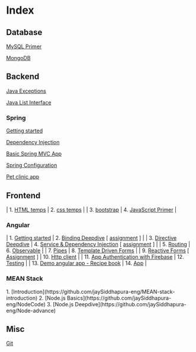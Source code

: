 <h1> Index </h1>

<h2>Database</h2>

[MySQL Primer](https://jaysiddhapura-eng.github.io/MySQL-Primer/) 

[MongoDB](https://jaysiddhapura-eng.github.io/MongoDB/)


<h2>Backend</h2>

[Java Exceptions](https://jaysiddhapura-eng.github.io/JavaExceptions/)

[Java List Interface](https://jaysiddhapura-eng.github.io/List/)

<h3> Spring </h3>

[Getting started](https://github.com/jaySiddhapura-eng/spring5-getting-started)

[Dependency Injection](https://github.com/jaySiddhapura-eng/spring5-dependency-injection)

[Basic Spring MVC App](https://github.com/jaySiddhapura-eng/basic-MVC-spring5)

[Spring Configuration](https://github.com/jaySiddhapura-eng/Configuration-Spring5)

[Pet clinic app](https://github.com/jaySiddhapura-eng/pet-clinic-spring5)


<h2>Frontend</h2>

| 1. [HTML temps](https://github.com/jaySiddhapura-eng/htmlTamplets) | 2. [css temps](https://github.com/jaySiddhapura-eng/css)     |
| 3. [bootstrap](https://jaysiddhapura-eng.github.io/bootstrap/) | 4. [JavaScript Primer](https://jaysiddhapura-eng.github.io/JavaScript-Notes/) |


<h3>Angular</h3>

| 1. [Getting started](https://github.com/jaySiddhapura-eng/angularCourse) | 2. [Binding Deepdive](https://github.com/jaySiddhapura-eng/AngularBindingsDeepDive) [ [assignment](https://github.com/jaySiddhapura-eng/ch5Assignment) ] |
| 3. [Directive Deepdive](https://github.com/jaySiddhapura-eng/directive-deepdive-ch7) | 4. [Service & Dependency Injection](https://github.com/jaySiddhapura-eng/angular-service-ch9) [ [assignment](https://github.com/jaySiddhapura-eng/angular-service-assignment-ch9) ] |
| 5. [Routing](https://github.com/jaySiddhapura-eng/routing-ch11) | 6. [Observable](https://github.com/jaySiddhapura-eng/custom-observable-ch13) |
| 7. [Pipes](https://github.com/jaySiddhapura-eng/pipe-ch17) | 8. [Template Driven Forms](https://github.com/jaySiddhapura-eng/form-control-ch15) |
| 9. [Reactive Forms](https://github.com/jaySiddhapura-eng/reactive-form-ch15) [ [Assignment](https://github.com/jaySiddhapura-eng/form-reactive-assignment-ch15) ] | 10. [Http client](https://github.com/jaySiddhapura-eng/http-ch18) |
| 11. [App Authentication with Firebase](https://github.com/jaySiddhapura-eng/authentication-ch20) | 12. [Testing](https://github.com/jaySiddhapura-eng/Angular-Testing)   |
| 13. [Demo angular app - Recipe book](https://github.com/jaySiddhapura-eng/angularCourseProject) | 14. [App](https://recipe-frontend.web.app/auth) |

<h3>MEAN Stack</h3>
1. [Introduction](https://github.com/jaySiddhapura-eng/MEAN-stack-introduction)
2. [Node.js Basics](https://github.com/jaySiddhapura-eng/NodeCode)
3. [Node.js Deepdive](https://github.com/jaySiddhapura-eng/Node-advance)

<h2>Misc</h2>

[Git](https://jaysiddhapura-eng.github.io/Git-strategy/)













